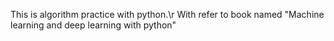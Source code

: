 This is algorithm practice with python.\r
With refer to book named "Machine learning and deep learning with python"

